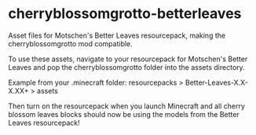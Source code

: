 # cherryblossomgrotto-betterleaves
Asset files for Motschen's Better Leaves resourcepack, making the cherryblossomgrotto mod compatible.


To use these assets, navigate to your resourcepack for Motschen's Better Leaves and pop the cherryblossomgrotto folder into the assets directory.

Example from your .minecraft folder: resourcepacks > Better-Leaves-X.X-X.XX+ > assets

Then turn on the resourcepack when you launch Minecraft and all cherry blossom leaves blocks should now be using the models from the Better Leaves resourcepack!
